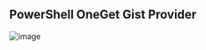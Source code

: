 PowerShell OneGet Gist Provider
-
![image](https://raw.githubusercontent.com/dfinke/OneGetGistProvider/master/images/OneGetProvider.gif)